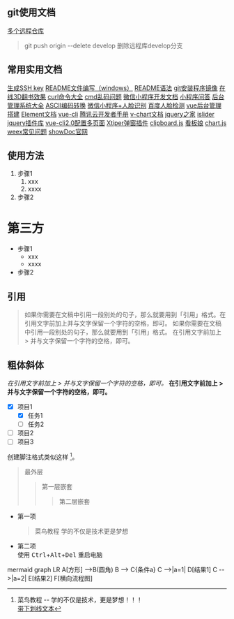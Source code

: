 ## git使用文档
[多个远程仓库](https://segmentfault.com/a/1190000011294144)
>git push origin --delete develop 删除远程库develop分支
## 常用实用文档
[生成SSH key](https://blog.csdn.net/xb12369/article/details/78682018)
[README文件编写（windows）](https://www.cnblogs.com/wj-1314/p/8547763.html)
[README语法](https://www.jianshu.com/p/fff8a9d9eaad)
[git安装程序镜像](https://npm.taobao.org/mirrors/git-for-windows/)
[在线3D翻书效果](https://www.yunzhan365.com/)
[curl命令大全](https://www.cnblogs.com/cangqinglang/p/10881423.html)
[cmd乱码问题](https://www.cnblogs.com/Gent-Wang/p/9639001.html)
[微信小程序开发文档](https://developers.weixin.qq.com/miniprogram/dev/api/device/nfc/IsoDep.html)
[小程序问答](https://www.wxopen.club/?tab=ask)
[后台管理系统大全](http://www.bootstrapmb.com/tag/vuehoutai)
[ASCII编码转换](https://www.qqxiuzi.cn/bianma/ascii.htm)
[微信小程序+人脸识别](https://www.jianshu.com/p/fdcbbc8466f3)
[百度人脸检测](https://ai.baidu.com/tech/face/detect)
[vue后台管理搭建](https://juejin.cn/post/6844903476661583880#heading-16)
[Element文档](https://element.eleme.cn/#/zh-CN)
[vue-cli](https://cli.vuejs.org/zh/guide/mode-and-env.html#%E6%A8%A1%E5%BC%8F)
[腾讯云开发者手册](https://cloud.tencent.com/developer/section/1489874)
[v-chart文档](https://v-charts.js.org/#/)
[jquery之家](http://www.htmleaf.com/)
[islider](http://eux.baidu.com/iSlider/demo/index_chinese.html#initialized)
[jquery插件库](https://www.jq22.com/search?seo=%e6%89%8b%e6%9c%ba%e4%b8%8a%e4%b8%8b%e6%bb%91%e5%b1%8f&PageNo=4)
[vue-cli2.0配置多页面](https://blog.csdn.net/weixin_43932245/article/details/98777598)
[Xtiper弹窗插件](http://img.su1018.cn/%E6%BC%94%E7%A4%BA/1/index.html#msg)
[clipboard.js](http://www.clipboardjs.cn/)
[看板娘](https://www.jianshu.com/p/3a6342e16e57)
[chart.js](https://chartjs.bootcss.com/docs/)
[weex常见问题](https://www.jianshu.com/p/e16c4ef1c505?utm_campaign=maleskine&utm_content=note&utm_medium=seo_notes&utm_source=recommendation)
[showDoc官网](https://www.showdoc.com.cn/)

## 使用方法

1. 步骤1
	1. xxx
	2. xxxx
2. 步骤2
# 第三方
- 步骤1
	- xxx
	- xxxx
- 步骤2
## 引用
> 如果你需要在文稿中引用一段别处的句子，那么就要用到「引用」格式。在引用文字前加上并与文字保留一个字符的空格，即可。
> 如果你需要在文稿中引用一段别处的句子，那么就要用到「引用」格式。
> 在引用文字前加上 > 并与文字保留一个字符的空格，即可。
## 粗体斜体
*在引用文字前加上 > 并与文字保留一个字符的空格，即可。*
**在引用文字前加上 > 并与文字保留一个字符的空格，即可。**
- [x] 项目1
    - [x] 任务1
    - [ ] 任务2

- [ ] 项目2
- [ ] 项目3  

创建脚注格式类似这样 [^RUNOOB]。

[^RUNOOB]: 菜鸟教程 -- 学的不仅是技术，更是梦想！！！  
<u>带下划线文本</u>

> 最外层
> > 第一层嵌套
> > > 第二层嵌套  
* 第一项
    > 菜鸟教程
    > 学的不仅是技术更是梦想
* 第二项  
使用 <kbd>Ctrl</kbd>+<kbd>Alt</kbd>+<kbd>Del</kbd> 重启电脑  

mermaid
graph LR
A[方形] -->B(圆角)
    B --> C{条件a}
    C -->|a=1| D[结果1]
    C -->|a=2| E[结果2]
    F[横向流程图]
	